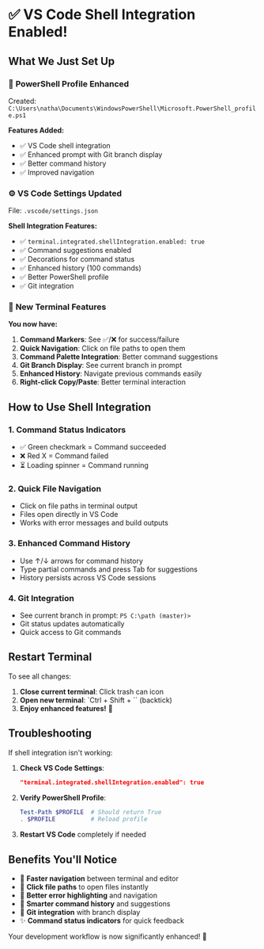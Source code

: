 # ✅ VS Code Shell Integration Enabled!

## What We Just Set Up

### 🔧 **PowerShell Profile Enhanced**
Created: `C:\Users\natha\Documents\WindowsPowerShell\Microsoft.PowerShell_profile.ps1`

**Features Added:**
- ✅ VS Code shell integration
- ✅ Enhanced prompt with Git branch display
- ✅ Better command history
- ✅ Improved navigation

### ⚙️ **VS Code Settings Updated**
File: `.vscode/settings.json`

**Shell Integration Features:**
- ✅ `terminal.integrated.shellIntegration.enabled: true`
- ✅ Command suggestions enabled
- ✅ Decorations for command status
- ✅ Enhanced history (100 commands)
- ✅ Better PowerShell profile
- ✅ Git integration

### 🚀 **New Terminal Features**

**You now have:**
1. **Command Markers**: See ✅/❌ for success/failure
2. **Quick Navigation**: Click on file paths to open them
3. **Command Palette Integration**: Better command suggestions
4. **Git Branch Display**: See current branch in prompt
5. **Enhanced History**: Navigate previous commands easily
6. **Right-click Copy/Paste**: Better terminal interaction

## How to Use Shell Integration

### **1. Command Status Indicators**
- ✅ Green checkmark = Command succeeded
- ❌ Red X = Command failed
- ⏳ Loading spinner = Command running

### **2. Quick File Navigation**
- Click on file paths in terminal output
- Files open directly in VS Code
- Works with error messages and build outputs

### **3. Enhanced Command History**
- Use ↑/↓ arrows for command history
- Type partial commands and press Tab for suggestions
- History persists across VS Code sessions

### **4. Git Integration**
- See current branch in prompt: `PS C:\path (master)>`
- Git status updates automatically
- Quick access to Git commands

## Restart Terminal

To see all changes:
1. **Close current terminal**: Click trash can icon
2. **Open new terminal**: `Ctrl + Shift + `` (backtick)
3. **Enjoy enhanced features!** 🎉

## Troubleshooting

If shell integration isn't working:

1. **Check VS Code Settings**:
   ```json
   "terminal.integrated.shellIntegration.enabled": true
   ```

2. **Verify PowerShell Profile**:
   ```powershell
   Test-Path $PROFILE  # Should return True
   . $PROFILE          # Reload profile
   ```

3. **Restart VS Code** completely if needed

## Benefits You'll Notice

- 🚀 **Faster navigation** between terminal and editor
- 📁 **Click file paths** to open files instantly
- 🎯 **Better error highlighting** and navigation
- 📜 **Smarter command history** and suggestions
- 🔄 **Git integration** with branch display
- ✨ **Command status indicators** for quick feedback

Your development workflow is now significantly enhanced! 🎊
